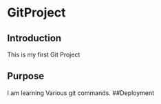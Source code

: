 # GitProject
## Introduction
  This is my first Git Project
## Purpose
   I am learning Various git commands.
##Deployment
   
  